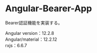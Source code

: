 # Angular-Bearer-App

Bearer認証機能を実装する。

Angular version：12.2.8<br>
Angular/material：12.2.12<br>
rxjs：6.6.7 
